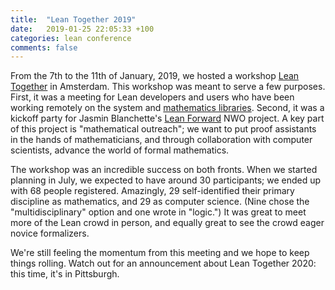 ```yaml
---
title:  "Lean Together 2019"
date:   2019-01-25 22:05:33 +100
categories: lean conference
comments: false
---
```


From the 7th to the 11th of January, 2019, we hosted a workshop [Lean
Together](https://lean-forward.github.io/lean-together/) in Amsterdam. This workshop was meant to
serve a few purposes. First, it was a meeting for Lean developers and users who have been working
remotely on the system and [mathematics libraries](https://leanprover-community.github.io/). Second,
it was a kickoff party for Jasmin Blanchette's [Lean Forward](https://lean-forward.github.io/) NWO
project. A key part of this project is "mathematical outreach"; we want to put proof assistants in
the hands of mathematicians, and through collaboration with computer scientists, advance the world
of formal mathematics.

The workshop was an incredible success on both fronts. When we started planning in July, we expected
to have around 30 participants; we ended up with 68 people registered. Amazingly, 29 self-identified
their primary discipline as mathematics, and 29 as computer science. (Nine chose the
"multidisciplinary" option and one wrote in "logic.") It was great to meet more of the Lean crowd in
person, and equally great to see the crowd eager novice formalizers.

We're still feeling the momentum from this meeting and we hope to keep things rolling. Watch out for
an announcement about Lean Together 2020: this time, it's in Pittsburgh.
